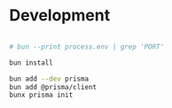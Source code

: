 # Development

```bash

# bun --print process.env | grep 'PORT'

bun install

bun add --dev prisma
bun add @prisma/client
bunx prisma init

```
